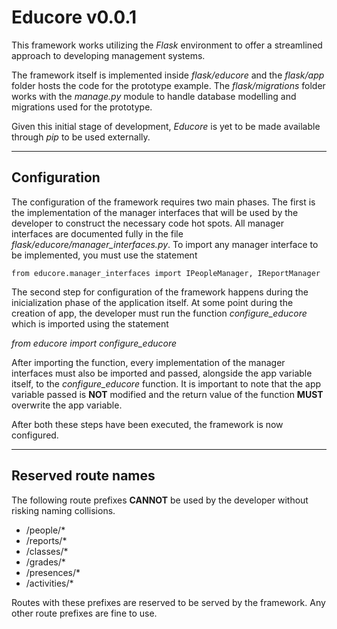 Educore v0.0.1
=======

This framework works utilizing the _Flask_ environment to offer a streamlined approach to developing management systems.

The framework itself is implemented inside _flask/educore_ and the _flask/app_ folder hosts the code for the prototype example. The _flask/migrations_ folder works with the _manage.py_ module to handle database modelling and migrations used for the prototype.

Given this initial stage of development, _Educore_ is yet to be made available through _pip_ to be used externally.

---

Configuration
------

The configuration of the framework requires two main phases. The first is the implementation of the manager interfaces that will be used by the developer to construct the necessary code hot spots. All manager interfaces are documented fully in the file _flask/educore/manager\_interfaces.py_. To import any manager interface to be implemented, you must use the statement 

    from educore.manager_interfaces import IPeopleManager, IReportManager

The second step for configuration of the framework happens during the inicialization phase of the application itself. At some point during the creation of app, the developer must run the function _configure\_educore_ which is imported using the statement

_from educore import configure\_educore_

After importing the function, every implementation of the manager interfaces must also be imported and passed, alongside the app variable itself, to the _configure\_educore_ function. It is important to note that the app variable passed is **NOT** modified and the return value of the function **MUST** overwrite the app variable.

After both these steps have been executed, the framework is now configured.

---

Reserved route names
-----------

The following route prefixes **CANNOT** be used by the developer without risking naming collisions.
* /people/*
* /reports/*
* /classes/*
* /grades/*
* /presences/*
* /activities/*

Routes with these prefixes are reserved to be served by the framework. Any other route prefixes are fine to use.
